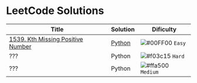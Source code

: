 # LeetCode Solutions

| Title  | Solution | Dificulty |
| ------------- | ------------- | ------------- |
| [1539. Kth Missing Positive Number](https://leetcode.com/problems/kth-missing-positive-number/description/)  | [Python](https://github.com/Dieg0Maciel/LeetCode/blob/main/Solutions/Python/Easy/1539)  | ![#00FF00](https://via.placeholder.com/15/00FF00/000000?text=+) `Easy`  |
| ???  | Python  | ![#f03c15](https://via.placeholder.com/15/f03c15/000000?text=+) `Hard`  |
| ???  | Python  | ![#ffa500](https://via.placeholder.com/15/ffa500/000000?text=+) `Medium`  |
